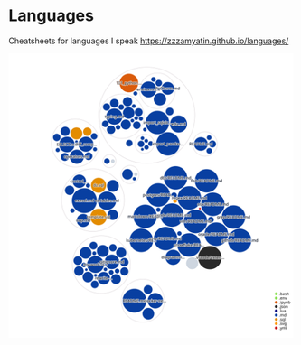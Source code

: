 # Languages

Cheatsheets for languages I speak
https://zzzamyatin.github.io/languages/


![Visualization of the codebase](./diagram.svg)

